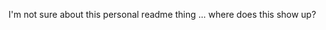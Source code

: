 I'm not sure about this personal readme thing ... where does this show up?

<!---
mbehan/mbehan is a ✨ special ✨ repository because its `README.md` (this file) appears on your GitHub profile.
You can click the Preview link to take a look at your changes.
--->
